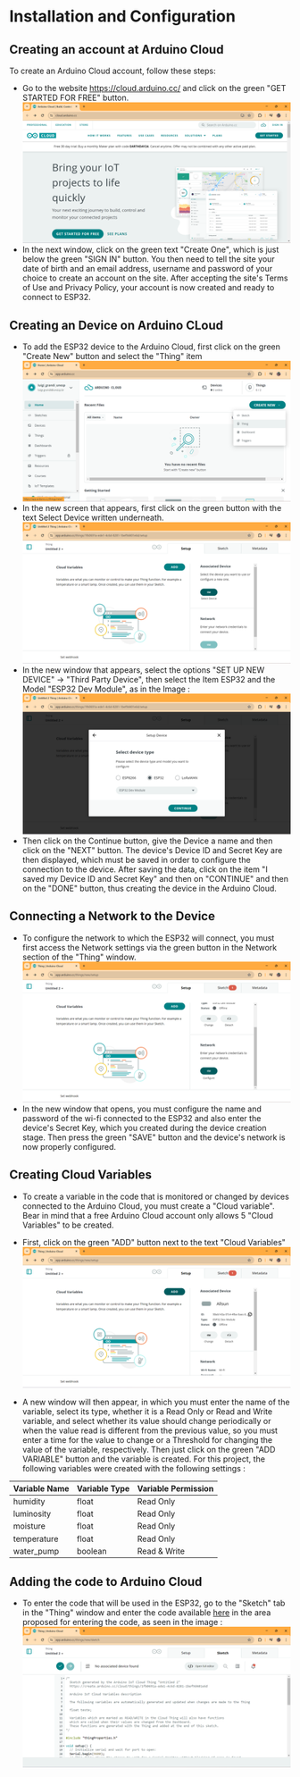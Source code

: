 # Installation and Configuration

## Creating an account at Arduino Cloud
To create an Arduino Cloud account, follow these steps:
* Go to the website https://cloud.arduino.cc/ and click on the green "GET STARTED FOR FREE" button. <br>
![alt text](https://github.com/nrazp/greenhouse-iot-system/blob/main/Images/Arduino_Cloud_Account_v1.1.png)
* In the next window, click on the green text "Create One", which is just below the green "SIGN IN" button. You then need to tell the site your date of birth and an email address, username and password of your choice to create an account on the site. After accepting the site's Terms of Use and Privacy Policy, your account is now created and ready to connect to ESP32.

## Creating an Device on Arduino CLoud
* To add the ESP32 device to the Arduino Cloud, first click on the green "Create New" button and select the "Thing" item <br>
![alt text](https://github.com/nrazp/greenhouse-iot-system/blob/main/Images/Arduino_Cloud_New_Thing_v1.1.png) 
* In the new screen that appears, first click on the green button with the text Select Device written underneath. <br>
![alt text](https://github.com/nrazp/greenhouse-iot-system/blob/main/Images/Arduino_Cloud_New_Device_v1.1.png) 
* In the new window that appears, select the options "SET UP NEW DEVICE" -> "Third Party Device", then select the Item ESP32 and the Model "ESP32 Dev Module", as in the Image : <br>
![alt text](https://github.com/nrazp/greenhouse-iot-system/blob/main/Images/Arduino_Cloud_Model_Selection_v1.1.png)
* Then click on the Continue button, give the Device a name and then click on the "NEXT" button. The device's Device ID and Secret Key are then displayed, which must be saved in order to configure the connection to the device. After saving the data, click on the item "I saved my Device ID and Secret Key" and then on "CONTINUE" and then on the "DONE" button, thus creating the device in the Arduino Cloud.

## Connecting a Network to the Device

* To configure the network to which the ESP32 will connect, you must first access the Network settings via the green button in the Network section of the "Thing" window. <br>
![alt text](https://github.com/nrazp/greenhouse-iot-system/blob/main/Images/Arduino_Cloud_Network_Setup_v1.1.png)
* In the new window that opens, you must configure the name and password of the wi-fi connected to the ESP32 and also enter the device's Secret Key, which you created during the device creation stage. Then press the green "SAVE" button and the device's network is now properly configured.

## Creating Cloud Variables

* To create a variable in the code that is monitored or changed by devices connected to the Arduino Cloud, you must create a "Cloud variable". Bear in mind that a free Arduino Cloud account only allows 5 "Cloud Variables" to be created. 

* First, click on the green "ADD" button next to the text "Cloud Variables" <br>
![alt text](https://github.com/nrazp/greenhouse-iot-system/blob/main/Images/Arduino_Cloud_New_Variable.png)
* A new window will then appear, in which you must enter the name of the variable, select its type, whether it is a Read Only or Read and Write variable, and select whether its value should change periodically or when the value read is different from the previous value, so you must enter a time for the value to change or a Threshold for changing the value of the variable, respectively. Then just click on the green "ADD VARIABLE" button and the variable is created. For this project, the following variables were created with the following settings : <br>

| Variable Name | Variable Type | Variable Permission | 
| --- | --- | --- |
| humidity | float | Read Only |
| luminosity | float | Read Only |
| moisture | float | Read Only |
| temperature | float | Read Only |
| water_pump | boolean | Read & Write |

## Adding the code to Arduino Cloud
* To enter the code that will be used in the ESP32, go to the "Sketch" tab in the "Thing" window and enter the code available [here](https://github.com/nrazp/greenhouse-iot-system/tree/main/greenhouse-variables) in the area proposed for entering the code, as seen in the image :
![alt text](https://github.com/nrazp/greenhouse-iot-system/blob/main/Images/Arduino_Cloud_Sketch.png)
